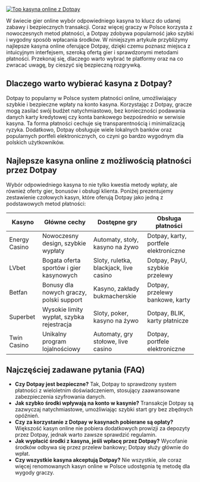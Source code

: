 [![Top kasyna online z Dotpay](https://123-caf.pages.dev/gitsignup.png)](https://vrmoo.ru/Bt82HjjY)

<p>W świecie gier online wybór odpowiedniego kasyna to klucz do udanej zabawy i bezpiecznych transakcji. Coraz więcej graczy w Polsce korzysta z nowoczesnych metod płatności, a Dotpay zdobywa popularność jako szybki i wygodny sposób wpłacania środków. W niniejszym artykule przybliżymy najlepsze kasyna online oferujące Dotpay, dzięki czemu poznasz miejsca z intuicyjnym interfejsem, szeroką ofertą gier i sprawdzonymi metodami płatności. Przekonaj się, dlaczego warto wybrać te platformy oraz na co zwracać uwagę, by cieszyć się bezpieczną rozgrywką.</p>  <h2>Dlaczego warto wybierać kasyna z Dotpay?</h2> <p>Dotpay to popularny w Polsce system płatności online, umożliwiający szybkie i bezpieczne wpłaty na konto kasyna. Korzystając z Dotpay, gracze mogą zasilać swój budżet natychmiastowo, bez konieczności podawania danych karty kredytowej czy konta bankowego bezpośrednio w serwisie kasyna. Ta forma płatności cechuje się transparentnością i minimalizacją ryzyka. Dodatkowo, Dotpay obsługuje wiele lokalnych banków oraz popularnych portfeli elektronicznych, co czyni go bardzo wygodnym dla polskich użytkowników.</p>  <h2>Najlepsze kasyna online z możliwością płatności przez Dotpay</h2> <p>Wybór odpowiedniego kasyna to nie tylko kwestia metody wpłaty, ale również oferty gier, bonusów i obsługi klienta. Poniżej prezentujemy zestawienie czołowych kasyn, które oferują Dotpay jako jedną z podstawowych metod płatności:</p>  <table>   <thead>     <tr>       <th>Kasyno</th>       <th>Główne cechy</th>       <th>Dostępne gry</th>       <th>Obsługa płatności</th>     </tr>   </thead>   <tbody>     <tr>       <td>Energy Casino</td>       <td>Nowoczesny design, szybkie wypłaty</td>       <td>Automaty, stoły, kasyno na żywo</td>       <td>Dotpay, karty, portfele elektroniczne</td>     </tr>     <tr>       <td>LVbet</td>       <td>Bogata oferta sportów i gier kasynowych</td>       <td>Sloty, ruletka, blackjack, live casino</td>       <td>Dotpay, PayU, szybkie przelewy</td>     </tr>     <tr>       <td>Betfan</td>       <td>Bonusy dla nowych graczy, polski support</td>       <td>Kasyno, zakłady bukmacherskie</td>       <td>Dotpay, przelewy bankowe, karty</td>     </tr>     <tr>       <td>Superbet</td>       <td>Wysokie limity wypłat, szybka rejestracja</td>       <td>Sloty, poker, kasyno na żywo</td>       <td>Dotpay, BLIK, karty płatnicze</td>     </tr>     <tr>       <td>Twin Casino</td>       <td>Unikalny program lojalnościowy</td>       <td>Automaty, gry stołowe, live casino</td>       <td>Dotpay, portfele elektroniczne</td>     </tr>   </tbody> </table>  <h2>Najczęściej zadawane pytania (FAQ)</h2> <ul>   <li><strong>Czy Dotpay jest bezpieczne?</strong> Tak, Dotpay to sprawdzony system płatności z wieloletnim doświadczeniem, stosujący zaawansowane zabezpieczenia szyfrowania danych.</li>   <li><strong>Jak szybko środki wpływają na konto w kasynie?</strong> Transakcje Dotpay są zazwyczaj natychmiastowe, umożliwiając szybki start gry bez zbędnych opóźnień.</li>   <li><strong>Czy za korzystanie z Dotpay w kasynach pobierane są opłaty?</strong> Większość kasyn online nie pobiera dodatkowych prowizji za depozyty przez Dotpay, jednak warto zawsze sprawdzić regulamin.</li>   <li><strong>Jak wypłacić środki z kasyna, jeśli wpłacę przez Dotpay?</strong> Wycofanie środków odbywa się przez przelew bankowy; Dotpay służy głównie do wpłat.</li>   <li><strong>Czy wszystkie kasyna akceptują Dotpay?</strong> Nie wszystkie, ale coraz więcej renomowanych kasyn online w Polsce udostępnia tę metodę dla wygody graczy.</li> </ul>